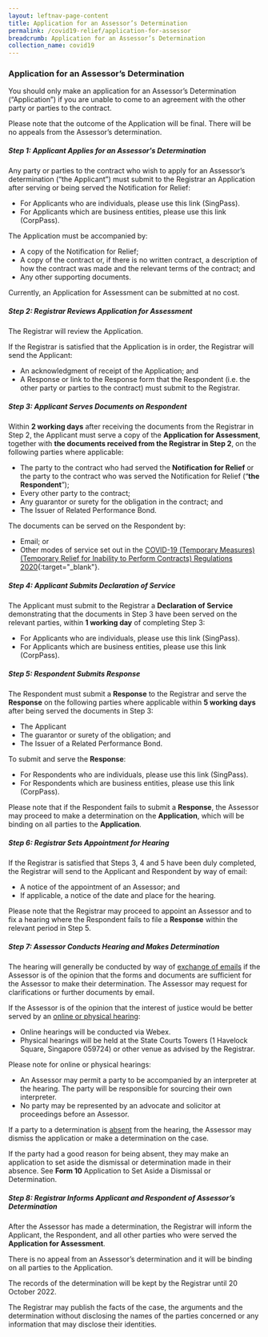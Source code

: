 ```yaml
---
layout: leftnav-page-content
title: Application for an Assessor’s Determination
permalink: /covid19-relief/application-for-assessor
breadcrumb: Application for an Assessor’s Determination
collection_name: covid19
---
```

### Application for an Assessor’s Determination ###

You should only make an application for an Assessor’s Determination (“Application”) if you are unable to come to an agreement with the other party or parties to the contract. 

Please note that the outcome of the Application will be final. There will be no appeals from the Assessor’s determination. 

##### Step 1: Applicant Applies for an Assessor's Determination #####
Any party or parties to the contract who wish to apply for an Assessor’s determination (“the Applicant”) must submit to the Registrar an Application after serving or being served the Notification for Relief:
* For Applicants who are individuals, please use this link (SingPass).
* For Applicants which are business entities, please use this link (CorpPass).

The Application must be accompanied by:
* A copy of the Notification for Relief;
* A copy of the contract or, if there is no written contract, a description of how the contract was made and the relevant terms of the contract; and
* Any other supporting documents.

Currently, an Application for Assessment can be submitted at no cost.


##### Step 2: Registrar Reviews Application for Assessment #####
The Registrar will review the Application.

If the Registrar is satisfied that the Application is in order, the Registrar will send the Applicant:
* An acknowledgment of receipt of the Application; and
* A Response or link to the Response form that the Respondent (i.e. the other party or parties to the contract) must submit to the Registrar.

##### Step 3: Applicant Serves Documents on Respondent #####
Within <b>2 working days</b> after receiving the documents from the Registrar in Step 2, the Applicant must serve a copy of the <b>Application for Assessment</b>, together with <b>the documents received from the Registrar in Step 2</b>, on the following parties where applicable:
* The party to the contract who had served the <b>Notification for Relief</b> or the party to the contract who was served the Notification for Relief (“<b>the Respondent</b>”);
* Every other party to the contract; 
* Any guarantor or surety for the obligation in the contract; and
* The Issuer of Related Performance Bond.

The documents can be served on the Respondent by:
* Email; or
* Other modes of service set out in the [COVID-19 (Temporary Measures) (Temporary Relief for Inability to Perform Contracts) Regulations 2020](https://sso.agc.gov.sg/act/covid19tma2020#P12-){:target="_blank"}.

##### Step 4: Applicant Submits Declaration of Service #####
The Applicant must submit to the Registrar a <b>Declaration of Service</b> demonstrating that the documents in Step 3 have been served on the relevant parties, within <b>1 working day</b> of completing Step 3:
* For Applicants who are individuals, please use this link (SingPass).
* For Applicants which are business entities, please use this link (CorpPass).

##### Step 5: Respondent Submits Response #####
The Respondent must submit a <b>Response</b> to the Registrar and serve the <b>Response</b> on the following parties where applicable within <b>5 working days</b> after being served the documents in Step 3:
* The Applicant
* The guarantor or surety of the obligation; and
* The Issuer of a Related Performance Bond.

To submit and serve the <b>Response</b>:
* For Respondents who are individuals, please use this link (SingPass).
* For Respondents which are business entities, please use this link (CorpPass).

Please note that if the Respondent fails to submit a <b>Response</b>, the Assessor may proceed to make a determination on the <b>Application</b>, which will be binding on all parties to the <b>Application</b>.

##### Step 6: Registrar Sets Appointment for Hearing #####
If the Registrar is satisfied that Steps 3, 4 and 5 have been duly completed, the Registrar will send to the Applicant and Respondent by way of email:
* A notice of the appointment of an Assessor; and
* If applicable, a notice of the date and place for the hearing.

Please note that the Registrar may proceed to appoint an Assessor and to fix a hearing where the Respondent fails to file a <b>Response</b> within the relevant period in Step 5. 

##### Step 7: Assessor Conducts Hearing and Makes Determination #####
The hearing will generally be conducted by way of <u>exchange of emails</u> if the Assessor is of the opinion that the forms and documents are sufficient for the Assessor to make their determination. The Assessor may request for clarifications or further documents by email.

If the Assessor is of the opinion that the interest of justice would be better served by an <u>online or physical hearing</u>:
* Online hearings will be conducted via Webex.
* Physical hearings will be held at the State Courts Towers (1 Havelock Square, Singapore 059724) or other venue as advised by the Registrar.

Please note for online or physical hearings:
* An Assessor may permit a party to be accompanied by an interpreter at the hearing. The party will be responsible for sourcing their own interpreter.
* No party may be represented by an advocate and solicitor at proceedings before an Assessor.

If a party to a determination is <u>absent</u> from the hearing, the Assessor may dismiss the application or make a determination on the case.

If the party had a good reason for being absent, they may make an application to set aside the dismissal or determination made in their absence. See <b>Form 10</b> Application to Set Aside a Dismissal or Determination.
  
##### Step 8: Registrar Informs Applicant and Respondent of Assessor’s Determination #####
After the Assessor has made a determination, the Registrar will inform the Applicant, the Respondent, and all other parties who were served the <b>Application for Assessment</b>.

There is no appeal from an Assessor’s determination and it will be binding on all parties to the Application.

The records of the determination will be kept by the Registrar until 20 October 2022.

The Registrar may publish the facts of the case, the arguments and the determination without disclosing the names of the parties concerned or any information that may disclose their identities.



<!-- 
<table>
  <tr>
    <th width="100">
      <p style="text-align: justify">Step 1</p>
    </th>
    <th>
      <p style="text-align: justify">Applicant Applies for Assessment</p>
    </th>
  </tr>
  <tr>
    <td>
    </td>
    <td><p style="text-align: justify">
      Any party or parties to the contract who wish to apply for an Assessor’s determination (“the Applicant”) must submit to the Registrar an Application after serving or being served the Notification for Relief:
      <ul>
<li style="text-align: justify"> For Applicants who are individuals, please use this link (SingPass).</li>
<li style="text-align: justify">For Applicants which are business entities, please use this link (CorpPass).</li>
        </ul>
    </td>
  </tr>
</table>
 -->
